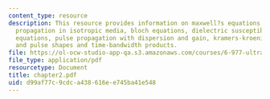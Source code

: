 ```yaml
---
content_type: resource
description: This resource provides information on maxwell?s equations, linear pulse
  propagation in isotropic media, bloch equations, dielectric susceptibility, rate
  equations, pulse propagation with dispersion and gain, kramers-kroenig relations
  and pulse shapes and time-bandwidth products.
file: https://ol-ocw-studio-app-qa.s3.amazonaws.com/courses/6-977-ultrafast-optics-spring-2005/d99af77c9cdca438616ee745ba41e548_chapter2.pdf
file_type: application/pdf
resourcetype: Document
title: chapter2.pdf
uid: d99af77c-9cdc-a438-616e-e745ba41e548
---
```

